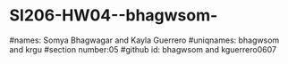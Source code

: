 # SI206-HW04--bhagwsom-
#names: Somya Bhagwagar and Kayla Guerrero
#uniqnames: bhagwsom and krgu
#section number:05
#github id: bhagwsom and kguerrero0607
